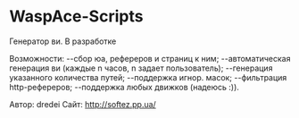 WaspAce-Scripts
===============

Генератор ви. В разработке

Возможности:
--сбор юа, рефереров и страниц к ним;
--автоматическая генерация ви (каждые n часов, n задает пользователь);
--генерация указанного количества путей;
--поддержка игнор. масок;
--фильтрация http-рефереров;
--поддержка любых движков (надеюсь :)).

Автор: dredei
Сайт: http://softez.pp.ua/